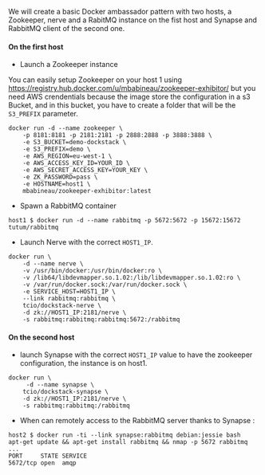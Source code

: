 We will create a basic Docker ambassador pattern with two hosts, a Zookeeper, nerve and a RabitMQ instance on the fist host and Synapse and RabbitMQ client of the second one.

#### On the first host

* Launch a Zookeeper instance

You can easily setup Zookeeper on your host 1 using https://registry.hub.docker.com/u/mbabineau/zookeeper-exhibitor/ but you need AWS crendentials because the image store the configuration in a s3 Bucket, and in this bucket, you have to create a folder that will be the `S3_PREFIX` parameter.

```
docker run -d --name zookeeper \
    -p 8181:8181 -p 2181:2181 -p 2888:2888 -p 3888:3888 \
    -e S3_BUCKET=demo-dockstack \
    -e S3_PREFIX=demo \
    -e AWS_REGION=eu-west-1 \
    -e AWS_ACCESS_KEY_ID=YOUR_ID \
    -e AWS_SECRET_ACCESS_KEY=YOUR_KEY \
    -e ZK_PASSWORD=pass \
    -e HOSTNAME=host1 \
    mbabineau/zookeeper-exhibitor:latest
```

* Spawn a RabbitMQ container

```
host1 $ docker run -d --name rabbitmq -p 5672:5672 -p 15672:15672 tutum/rabbitmq
```

* Launch Nerve with the correct `HOST1_IP`.

```
docker run \
    -d --name nerve \
    -v /usr/bin/docker:/usr/bin/docker:ro \
    -v /lib64/libdevmapper.so.1.02:/lib/libdevmapper.so.1.02:ro \
    -v /var/run/docker.sock:/var/run/docker.sock \
    -e SERVICE_HOST=HOST1_IP \
    --link rabbitmq:rabbitmq \
    tcio/dockstack-nerve \
    -d zk://HOST1_IP:2181/nerve \
    -s rabbitmq:rabbitmq:rabbitmq:5672:/rabbitmq
```

#### On the second host

* launch Synapse with the correct `HOST1_IP` value to have the zookeeper configuration, the instance is on host1.

```
docker run \
     -d --name synapse \
    tcio/dockstack-synapse \
    -d zk://HOST1_IP:2181/nerve \
    -s rabbitmq:rabbitmq:/rabbitmq
```

* When can remotely access to the RabbitMQ server thanks to Synapse :

```
host2 $ docker run -ti --link synapse:rabbitmq debian:jessie bash
apt-get update && apt-get install rabbitmq && nmap -p 5672 rabbitmq
...
PORT     STATE SERVICE
5672/tcp open  amqp
```
